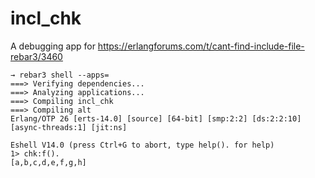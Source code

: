 incl_chk
=====

A debugging app for https://erlangforums.com/t/cant-find-include-file-rebar3/3460

```
→ rebar3 shell --apps=
===> Verifying dependencies...
===> Analyzing applications...
===> Compiling incl_chk
===> Compiling alt
Erlang/OTP 26 [erts-14.0] [source] [64-bit] [smp:2:2] [ds:2:2:10] [async-threads:1] [jit:ns]

Eshell V14.0 (press Ctrl+G to abort, type help(). for help)
1> chk:f().
[a,b,c,d,e,f,g,h]
```
